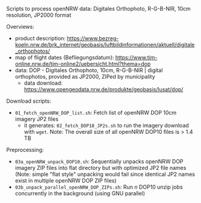 Scripts to process openNRW data: Digitales Orthophoto, R-G-B-NIR, 10cm resolution, JP2000 format

Overviews:

 * product description: https://www.bezreg-koeln.nrw.de/brk_internet/geobasis/luftbildinformationen/aktuell/digitale_orthophotos/
 * map of flight dates (Befliegungsdatum): https://www.tim-online.nrw.de/tim-online2/uebersicht.html?thema=dop
 * data: DOP - Digitales Orthophoto, 10cm, R-G-B-NIR | digital orthophotos, provided as JP2000, ZIPed by municipality
     * data download: https://www.opengeodata.nrw.de/produkte/geobasis/lusat/dop/

Download scripts:

 * `01_fetch_openNRW_DOP_list.sh`: Fetch list of openNRW DOP 10cm imagery JP2 files
   * it generates: `02_fetch_DOP10_JP2s.sh` to run the imagery download with `wget`. Note: The overall size of all openNRW DOP10 files is > 1.4 TB

Preprocessing:

 * `03a_openNRW_unpack_DOP10.sh`: Sequentially unpacks openNRW DOP imagery ZIP files into flat directory but with optimized JP2 file names (Note: simple "flat style" unpacking would fail since identical JP2 names exist in multiple openNRW DOP ZIP files)
 * `03b_unpack_parallel_openNRW_DOP_ZIPs.sh`: Run *n* DOP10 unzip jobs concurrently in the background (using GNU parallel)
